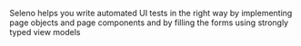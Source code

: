 Seleno helps you write automated UI tests in the right way by implementing page objects and page components and by filling the forms using strongly typed view models